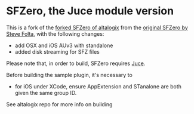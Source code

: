 # SFZero, the Juce module version

This is a fork of the [forked SFZero of altalogix](https://github.com/altalogix/SFZero) from the [original SFZero by Steve Folta](https://github.com/stevefolta/SFZero), with the following changes:

* add OSX and iOS AUv3 with standalone
* added disk streaming for SFZ files

Please note that, in order to build, SFZero requires [Juce](http://www.juce.com).

Before building the sample plugin, it's necessary to

* for iOS under XCode, ensure AppExtension and STanalone are both given the same group ID. 

See altalogix repo for more info on building 
